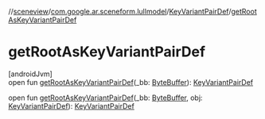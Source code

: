 //[sceneview](../../../index.md)/[com.google.ar.sceneform.lullmodel](../index.md)/[KeyVariantPairDef](index.md)/[getRootAsKeyVariantPairDef](get-root-as-key-variant-pair-def.md)

# getRootAsKeyVariantPairDef

[androidJvm]\
open fun [getRootAsKeyVariantPairDef](get-root-as-key-variant-pair-def.md)(_bb: [ByteBuffer](https://developer.android.com/reference/kotlin/java/nio/ByteBuffer.html)): [KeyVariantPairDef](index.md)

open fun [getRootAsKeyVariantPairDef](get-root-as-key-variant-pair-def.md)(_bb: [ByteBuffer](https://developer.android.com/reference/kotlin/java/nio/ByteBuffer.html), obj: [KeyVariantPairDef](index.md)): [KeyVariantPairDef](index.md)

